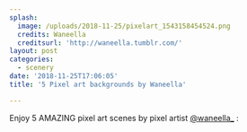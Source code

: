 ```yaml
---
splash:
  image: /uploads/2018-11-25/pixelart_1543158454524.png
  credits: Waneella
  creditsurl: 'http://waneella.tumblr.com/'
layout: post
categories:
  - scenery
date: '2018-11-25T17:06:05'
title: '5 Pixel art backgrounds by Waneella'

---
```

<p>Enjoy 5 AMAZING pixel art scenes by pixel artist&nbsp;<a href="https://twitter.com/waneella_" target="_blank">@waneella_</a>&nbsp;:</p><figure contenteditable="false"><img data-src="/uploads/2018-11-25/pixelart_1543158497591.gif"></figure><figure contenteditable="false"><img data-src="/uploads/2018-11-25/pixelart_1543158507386.gif"></figure><figure contenteditable="false"><img data-src="/uploads/2018-11-25/pixelart_1543158511877.gif"></figure><figure contenteditable="false"><img data-src="/uploads/2018-11-25/pixelart_1543158520035.gif"></figure><figure contenteditable="false"><img data-src="/uploads/2018-11-25/pixelart_1543158528453.gif"></figure>